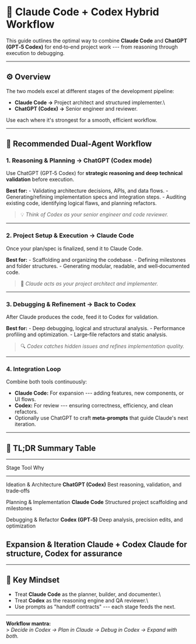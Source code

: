 # 🧩 Claude Code + Codex Hybrid Workflow

This guide outlines the optimal way to combine **Claude Code** and
**ChatGPT (GPT‑5 Codex)** for end‑to‑end project work --- from reasoning
through execution to debugging.

------------------------------------------------------------------------

## ⚙️ Overview

The two models excel at different stages of the development pipeline:

-   **Claude Code →** Project architect and structured implementer.\
-   **ChatGPT (Codex) →** Senior engineer and reviewer.

Use each where it's strongest for a smooth, efficient workflow.

------------------------------------------------------------------------

## 🔁 Recommended Dual‑Agent Workflow

### 1. Reasoning & Planning → ChatGPT (Codex mode)

Use ChatGPT (GPT‑5 Codex) for **strategic reasoning and deep technical
validation** before execution.

**Best for:** - Validating architecture decisions, APIs, and data
flows. - Generating/refining implementation specs and integration
steps. - Auditing existing code, identifying logical flaws, and planning
refactors.

> 💡 *Think of Codex as your senior engineer and code reviewer.*

------------------------------------------------------------------------

### 2. Project Setup & Execution → Claude Code

Once your plan/spec is finalized, send it to Claude Code.

**Best for:** - Scaffolding and organizing the codebase. - Defining
milestones and folder structures. - Generating modular, readable, and
well‑documented code.

> 🧱 *Claude acts as your project architect and implementer.*

------------------------------------------------------------------------

### 3. Debugging & Refinement → Back to Codex

After Claude produces the code, feed it to Codex for validation.

**Best for:** - Deep debugging, logical and structural analysis. -
Performance profiling and optimization. - Large‑file refactors and
static analysis.

> 🔍 *Codex catches hidden issues and refines implementation quality.*

------------------------------------------------------------------------

### 4. Integration Loop

Combine both tools continuously:

-   **Claude Code:** For expansion --- adding features, new components,
    or UI flows.
-   **Codex:** For review --- ensuring correctness, efficiency, and
    clean refactors.
-   Optionally use ChatGPT to craft **meta‑prompts** that guide Claude's
    next iteration.

------------------------------------------------------------------------

## 🧠 TL;DR Summary Table

  -----------------------------------------------------------------------
  Stage                       Tool                    Why
  --------------------------- ----------------------- -------------------
  Ideation & Architecture     **ChatGPT (Codex)**     Best reasoning,
                                                      validation, and
                                                      trade‑offs

  Planning & Implementation   **Claude Code**         Structured project
                                                      scaffolding and
                                                      milestones

  Debugging & Refactor        **Codex (GPT‑5)**       Deep analysis,
                                                      precision edits,
                                                      and optimization

  Expansion & Iteration       **Claude + Codex**      Claude for
                                                      structure, Codex
                                                      for assurance
  -----------------------------------------------------------------------

------------------------------------------------------------------------

## 🧭 Key Mindset

-   Treat **Claude Code** as the planner, builder, and documenter.\
-   Treat **Codex** as the reasoning engine and QA reviewer.\
-   Use prompts as "handoff contracts" --- each stage feeds the next.

------------------------------------------------------------------------

**Workflow mantra:**\
\> *Decide in Codex → Plan in Claude → Debug in Codex → Expand with
both.*
